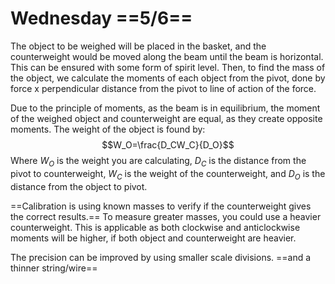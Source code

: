 # Wednesday ==5/6==
The object to be weighed will be placed in the basket, and the counterweight would be moved along the beam until the beam is horizontal. This can be ensured with some form of spirit level. Then, to find the mass of the object, we calculate the moments of each object from the pivot, done by force x perpendicular distance from the pivot to line of action of the force. 

Due to the principle of moments, as the beam is in equilibrium, the moment of the weighed object and counterweight are equal, as they create opposite moments. The weight of the object is found by:
$$W_O=\frac{D_CW_C}{D_O}$$
Where $W_O$ is the weight you are calculating, $D_C$ is the distance from the pivot to counterweight, $W_C$ is the weight of the counterweight, and $D_O$ is the distance from the object to pivot.

==Calibration is using known masses to verify if the counterweight gives the correct results.==
To measure greater masses, you could use a heavier counterweight. This is applicable as both clockwise and anticlockwise moments will be higher, if both object and counterweight are heavier.

The precision can be improved by using smaller scale divisions. ==and a thinner string/wire==